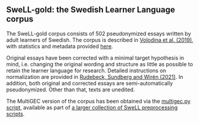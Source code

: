 
## SweLL-gold: the Swedish Learner Language corpus

The SweLL-gold corpus consists of 502 pseudonymized essays written by adult learners of Swedish. 
The corpus is described in [Volodina et al. (2019)](https://nejlt.ep.liu.se/article/view/1374), with statistics and metadata provided [here](https://spraakbanken.github.io/swell-release-v1/Metadata-SweLL).

Original essays have been corrected with a minimal target hypothesis in mind, i.e. changing the original wording and structure as little as possible to retain the learner language for research. 
Detailed instructions on normalization are provided in [Rudebeck, Sundberg and Wirén (2021)](https://gupea.ub.gu.se/handle/2077/69432).
In addition, both original and corrected essays are semi-automatically pseudonymized.
Other than that, texts are unedited.

The MultiGEC version of the corpus has been obtained via the [multigec.py script](https://github.com/spraakbanken/SweLL-scripts/blob/main/multigec.py), available as part of [a larger collection of SweLL preprocessing scripts](https://github.com/spraakbanken/SweLL-scripts).